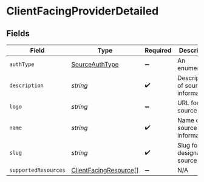# ClientFacingProviderDetailed


## Fields

| Field                                                                 | Type                                                                  | Required                                                              | Description                                                           |
| --------------------------------------------------------------------- | --------------------------------------------------------------------- | --------------------------------------------------------------------- | --------------------------------------------------------------------- |
| `authType`                                                            | [SourceAuthType](../../models/shared/sourceauthtype.md)               | :heavy_minus_sign:                                                    | An enumeration.                                                       |
| `description`                                                         | *string*                                                              | :heavy_check_mark:                                                    | Description of source of information                                  |
| `logo`                                                                | *string*                                                              | :heavy_minus_sign:                                                    | URL for source logo                                                   |
| `name`                                                                | *string*                                                              | :heavy_check_mark:                                                    | Name of source of information                                         |
| `slug`                                                                | *string*                                                              | :heavy_check_mark:                                                    | Slug for designated source                                            |
| `supportedResources`                                                  | [ClientFacingResource](../../models/shared/clientfacingresource.md)[] | :heavy_minus_sign:                                                    | N/A                                                                   |